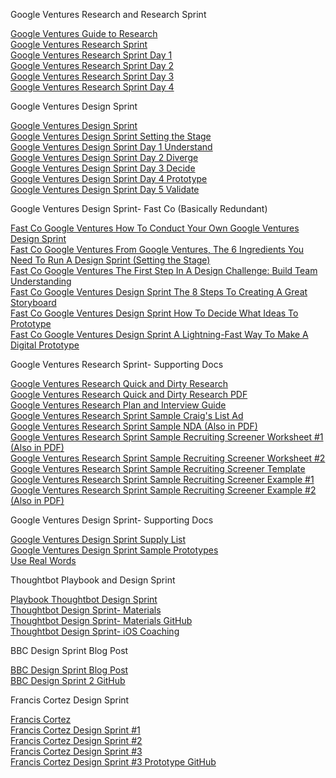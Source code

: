 Google Ventures Research and Research Sprint

[Google Ventures Guide to Research](http://www.gv.com/lib/gv-guide-to-research)  
 [Google Ventures Research Sprint](http://www.gv.com/lib/the-gv-research-sprint-a-4-day-process-for-answering-important-startup-questions)  
 [Google Ventures Research Sprint Day 1](http://www.gv.com/lib/the-gv-research-sprint-day-1)  
 [Google Ventures Research Sprint Day 2](http://www.gv.com/lib/the-gv-research-sprint-day-2)  
 [Google Ventures Research Sprint Day 3](http://www.gv.com/lib/the-gv-research-sprint-day-3)  
 [Google Ventures Research Sprint Day 4](http://www.gv.com/lib/the-gv-research-sprint-day-4)  

Google Ventures Design Sprint

[Google Ventures Design Sprint](http://www.gv.com/sprint)  
 [Google Ventures Design Sprint Setting the Stage](http://www.gv.com/lib/the-product-design-sprint-settingthestage)  
 [Google Ventures Design Sprint Day 1 Understand](http://www.gv.com/lib/the-product-design-sprint-understandday-1)  
 [Google Ventures Design Sprint Day 2 Diverge](http://www.gv.com/lib/the-product-design-sprint-divergeday2)  
 [Google Ventures Design Sprint Day 3 Decide](http://www.gv.com/lib/the-product-design-sprint-decideday3)  
 [Google Ventures Design Sprint Day 4 Prototype](http://www.gv.com/lib/the-product-design-sprint-prototypeday4)  
 [Google Ventures Design Sprint Day 5 Validate](http://www.gv.com/lib/the-product-design-sprint-validateday5)  

Google Ventures Design Sprint- Fast Co (Basically Redundant)

[Fast Co Google Ventures How To Conduct Your Own Google Ventures Design Sprint](http://www.fastcodesign.com/1672887/how-to-conduct-your-own-google-design-sprint)  
 [Fast Co Google Ventures From Google Ventures, The 6 Ingredients You Need To Run A Design Sprint (Setting the Stage)](http://www.fastcodesign.com/1672889/from-google-ventures-the-6-ingredients-you-need-to-run-a-design-sprint)  
 [Fast Co Google Ventures The First Step In A Design Challenge: Build Team Understanding](http://www.fastcodesign.com/1672905/the-first-step-in-a-design-challenge-build-team-understanding)  
 [Fast Co Google Ventures Design Sprint The 8 Steps To Creating A Great Storyboard](http://www.fastcodesign.com/1672917/the-8-steps-to-creating-a-great-storyboard)  
 [Fast Co Google Ventures Design Sprint How To Decide What Ideas To Prototype](http://www.fastcodesign.com/1672929/how-to-decide-what-ideas-to-prototype)  
 [Fast Co Google Ventures Design Sprint A Lightning-Fast Way To Make A Digital Prototype](http://www.fastcodesign.com/1672940/a-lightning-fast-way-to-make-a-digital-prototype)  

Google Ventures Research Sprint- Supporting Docs

[Google Ventures Research Quick and Dirty Research](http://www.gv.com/lib/user-research-quick-and-dirty)  
 [Google Ventures Research Quick and Dirty Research PDF](http://www.gv.com/wp-content/uploads/2013/02/User-Research-Workshop_Google-Ventures_Feb2013.pdf)  
 [Google Ventures Research Plan and Interview Guide](http://www.gv.com/ds-redirect/images/content/research-worksheet.pdf)  
 [Google Ventures Research Sprint Sample Craig's List Ad](http://www.gv.com/wp-content/uploads/2014/07/Google-Ventures-Research-Sprint-Sample-Craigslist-ad.png)  
 [Google Ventures Research Sprint Sample NDA (Also in PDF)](http://www.gv.com/wp-content/uploads/2014/07/Google-Ventures-Research-Sprint-Sample-NDA.pdf)  
 [Google Ventures Research Sprint Sample Recruiting Screener Worksheet #1 (Also in PDF)](http://www.gv.com/wp-content/uploads/2014/07/Google-Ventures-Research-Sprint-Screener-Worksheet.pdf)  
 [Google Ventures Research Sprint Sample Recruiting Screener Worksheet #2](https://drive.google.com/previewtemplate?id=1E96r55rFIXcpMWhcVADL2aX11Q5MaS8IifvFIE1pLGs&mode=public&ddrp=1#)  
 [Google Ventures Research Sprint Sample Recruiting Screener Template](http://www.gv.com/ds-redirect/images/content/recruiting-screener.png)  
 [Google Ventures Research Sprint Sample Recruiting Screener Example #1](https://docs.google.com/forms/d/1O3BDu28iUhn6UB9qAQE_zDL3iY2y77xWh63r9RnGyeg/viewform)  
 [Google Ventures Research Sprint Sample Recruiting Screener Example #2 (Also in PDF)](https://docs.google.com/forms/d/1f6C7DnNEgfRCBtjGjHQQTsj8QBRY8xYIo8iE0W21hlU/viewform?formkey=dDFoemRKdTdKZzc5dmI2ZGkyT1ZvcGc6MA#gid=0)  
 
 Google Ventures Design Sprint- Supporting Docs

[Google Ventures Design Sprint Supply List](http://amzn.com/lm/RS9AYY6BTLDCM)  
 [Google Ventures Design Sprint Sample Prototypes](https://www.dropbox.com/sh/tpuzocfhvz3ekm7/AADdT1T6cdtCDad7zE2WJglja)  
 [Use Real Words](http://gettingreal.37signals.com/ch11_Use_Real_Words.php)  

Thoughtbot Playbook and Design Sprint

[Playbook Thoughtbot Design Sprint](http://playbook.thoughtbot.com/#product-design-sprint)  
 [Thoughtbot Design Sprint- Materials](http://robots.thoughtbot.com/the-product-design-sprint)  
 [Thoughtbot Design Sprint- Materials GitHub](https://github.com/thoughtbot/design-sprint)  
 [Thoughtbot Design Sprint- iOS Coaching](https://robots.thoughtbot.com/ios-coaching-product-design-sprint)  

BBC Design Sprint Blog Post

[BBC Design Sprint Blog Post](http://www.bbc.co.uk/blogs/internet/entries/60392136-1685-39c4-84bc-b8b2f54f6556)  
 [BBC Design Sprint 2 GitHub](https://github.com/BBC/timelines-design-sprint-2-prototypes/tree/gh-pages)  

Francis Cortez Design Sprint

[Francis Cortez](http://makeshowlearn.com)  
 [Francis Cortez Design Sprint #1](http://franciscortez.com/design-sprint)  
 [Francis Cortez Design Sprint #2](https://medium.com/@makeshowlearn/personal-design-sprint-ii-food-tracking-af853a78a210)  
 [Francis Cortez Design Sprint #3](https://medium.com/@makeshowlearn/personal-design-sprint-iii-prompts-10949cc4cf6b)  
 [Francis Cortez Design Sprint #3 Prototype GitHub](https://github.com/makeshowlearn/framer-prompts) 

